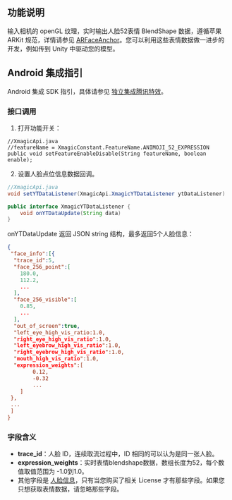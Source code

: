 ﻿## 功能说明
输入相机的 openGL 纹理，实时输出人脸52表情 BlendShape 数据，遵循苹果 ARKit 规范，详情请参见 [ARFaceAnchor](https://developer.apple.com/documentation/arkit/arfaceanchor/blendshapelocation)。您可以利用这些表情数据做一进步的开发，例如传到 Unity 中驱动您的模型。

## Android 集成指引
Android 集成 SDK 指引，具体请参见 [独立集成腾讯特效](https://cloud.tencent.com/document/product/616/65891)。

### 接口调用
1. 打开功能开关：
```
//XmagicApi.java
//featureName = XmagicConstant.FeatureName.ANIMOJI_52_EXPRESSION
public void setFeatureEnableDisable(String featureName, boolean enable);

```
2. 设置人脸点位信息数据回调。
```java
//XmagicApi.java
void setYTDataListener(XmagicApi.XmagicYTDataListener ytDataListener)

public interface XmagicYTDataListener {
    void onYTDataUpdate(String data)
}
```
onYTDataUpdate 返回 JSON string 结构，最多返回5个人脸信息：
```json
{
 "face_info":[{
  "trace_id":5,
  "face_256_point":[
    180.0,
    112.2,
    ...
  ],
  "face_256_visible":[
    0.85,
    ...
  ],
  "out_of_screen":true,
  "left_eye_high_vis_ratio:1.0,
  "right_eye_high_vis_ratio":1.0,
  "left_eyebrow_high_vis_ratio":1.0,
  "right_eyebrow_high_vis_ratio":1.0,
  "mouth_high_vis_ratio":1.0,
  "expression_weights":[
		0.12,
		-0.32
		...
	]
 },
 ...
 ]
}
```

### 字段含义
- **trace_id**：人脸 ID，连续取流过程中，ID 相同的可以认为是同一张人脸。
- **expression_weights**：实时表情blendshape数据，数组长度为52，每个数值取值范围为 -1.0到1.0。
- 其他字段是 [人脸信息](https://cloud.tencent.com/document/product/616/65896#setytdatalistener)，只有当您购买了相关 License 才有那些字段。如果您只想获取表情数据，请忽略那些字段。
